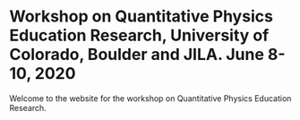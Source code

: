 # Workshop on Quantitative Physics Education Research, University of Colorado, Boulder and JILA. June 8-10, 2020

Welcome to the website for the workshop on Quantitative Physics Education Research. 
